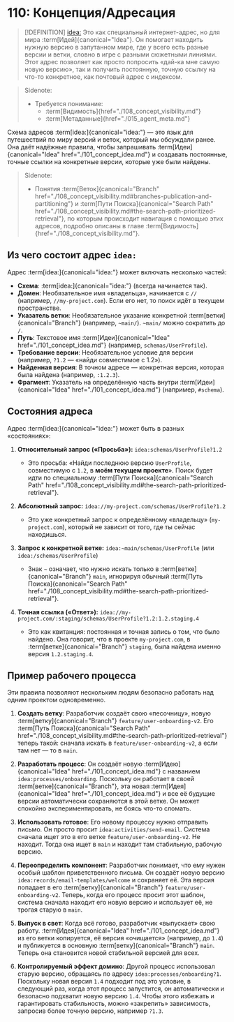# 110: Концепция/Адресация

> [!DEFINITION] [idea:](./000_glossary.md)
> Это как специальный интернет-адрес, но для мира :term[Идей]{canonical="Idea"}. Он помогает находить нужную версию в запутанном мире, где у всего есть разные версии и ветки, словно в игре с разными сюжетными линиями. Этот адрес позволяет как просто попросить «дай-ка мне самую новую версию», так и получить постоянную, точную ссылку на что-то конкретное, как почтовый адрес с индексом.

> Sidenote:
> - Требуется понимание:
>   - :term[Видимость]{href="./108_concept_visibility.md"}
>   - :term[Метаданные]{href="./015_agent_meta.md"}

Схема адресов :term[idea:]{canonical="idea:"} — это язык для путешествий по миру версий и веток, который мы обсуждали ранее. Она даёт надёжные правила, чтобы запрашивать :term[Идеи]{canonical="Idea" href="./101_concept_idea.md"} и создавать постоянные, точные ссылки на конкретные версии, которые уже были найдены.

> Sidenote:
> - Понятия :term[Веток]{canonical="Branch" href="./108_concept_visibility.md#branches-publication-and-partitioning"} и :term[Пути Поиска]{canonical="Search Path" href="./108_concept_visibility.md#the-search-path-prioritized-retrieval"}, по которым происходит навигация с помощью этих адресов, подробно описаны в главе :term[Видимость]{href="./108_concept_visibility.md"}.

## Из чего состоит адрес `idea:`

Адрес :term[idea:]{canonical="idea:"} может включать несколько частей:

- **Схема**: :term[idea:]{canonical="idea:"} (всегда начинается так).
- **Домен**: Необязательное имя «владельца», начинается с `//` (например, `//my-project.com`). Если его нет, то поиск идёт в текущем пространстве.
- **Указатель ветки**: Необязательное указание конкретной :term[ветки]{canonical="Branch"} (например, `~main/`). `~main/` можно сократить до `/`.
- **Путь**: Текстовое имя :term[Идеи]{canonical="Idea" href="./101_concept_idea.md"} (например, `schemas/UserProfile`).
- **Требование версии**: Необязательное условие для версии (например, `?1.2` — «найди совместимое с 1.2»).
- **Найденная версия**: В точном адресе — конкретная версия, которая была найдена (например, `:1.2.3`).
- **Фрагмент**: Указатель на определённую часть внутри :term[Идеи]{canonical="Idea" href="./101_concept_idea.md"} (например, `#schema`).

## Состояния адреса

Адрес :term[idea:]{canonical="idea:"} может быть в разных «состояниях»:

1.  **Относительный запрос («Просьба»):** `idea:schemas/UserProfile?1.2`
    - Это просьба: «Найди последнюю версию `UserProfile`, совместимую с `1.2`, в **моём текущем проекте**». Поиск будет идти по специальному :term[Пути Поиска]{canonical="Search Path" href="./108_concept_visibility.md#the-search-path-prioritized-retrieval"}.

2.  **Абсолютный запрос:** `idea://my-project.com/schemas/UserProfile?1.2`
    - Это уже конкретный запрос к определённому «владельцу» (`my-project.com`), который не зависит от того, где ты сейчас находишься.

3.  **Запрос к конкретной ветке:** `idea:~main/schemas/UserProfile` (или `idea:/schemas/UserProfile`)
    - Знак `~` означает, что нужно искать только в :term[ветке]{canonical="Branch"} `main`, игнорируя обычный :term[Путь Поиска]{canonical="Search Path" href="./108_concept_visibility.md#the-search-path-prioritized-retrieval"}.

4.  **Точная ссылка («Ответ»):** `idea://my-project.com/:staging/schemas/UserProfile?1.2:1.2.staging.4`
    - Это как квитанция: постоянная и точная запись о том, что было найдено. Она говорит, что в проекте `my-project.com`, в :term[ветке]{canonical="Branch"} `staging`, была найдена именно версия `1.2.staging.4`.

## Пример рабочего процесса

Эти правила позволяют нескольким людям безопасно работать над одним проектом одновременно.

1.  **Создать ветку**: Разработчик создаёт свою «песочницу», новую :term[ветку]{canonical="Branch"} `feature/user-onboarding-v2`. Его :term[Путь Поиска]{canonical="Search Path" href="./108_concept_visibility.md#the-search-path-prioritized-retrieval"} теперь такой: сначала искать в `feature/user-onboarding-v2`, а если там нет — то в `main`.

2.  **Разработать процесс**: Он создаёт новую :term[Идею]{canonical="Idea" href="./101_concept_idea.md"} с названием `idea:processes/onboarding`. Поскольку он работает в своей :term[ветке]{canonical="Branch"}, эта новая :term[Идея]{canonical="Idea" href="./101_concept_idea.md"} и все её будущие версии автоматически сохраняются в этой ветке. Он может спокойно экспериментировать, не боясь что-то сломать.

3.  **Использовать готовое**: Его новому процессу нужно отправить письмо. Он просто просит `idea:activities/send-email`. Система сначала ищет это в его ветке `feature/user-onboarding-v2`. Не находит. Тогда она ищет в `main` и находит там стабильную, рабочую версию.

4.  **Переопределить компонент**: Разработчик понимает, что ему нужен особый шаблон приветственного письма. Он создаёт новую версию `idea:records/email-templates/welcome` и сохраняет её. Эта версия попадает в его :term[ветку]{canonical="Branch"} `feature/user-onboarding-v2`. Теперь, когда его процесс просит этот шаблон, система сначала находит его новую версию и использует её, не трогая старую в `main`.

5.  **Выпуск в свет**: Когда всё готово, разработчик «выпускает» свою работу. :term[Идея]{canonical="Idea" href="./101_concept_idea.md"} из его ветки копируется, её версия «очищается» (например, до `1.4`) и публикуется в основную :term[ветку]{canonical="Branch"} `main`. Теперь она становится новой стабильной версией для всех.

6.  **Контролируемый эффект домино**: Другой процесс использовал старую версию, обращаясь по адресу `idea:processes/onboarding?1`. Поскольку новая версия `1.4` подходит под это условие, в следующий раз, когда этот процесс запустится, он автоматически и безопасно подхватит новую версию `1.4`. Чтобы этого избежать и гарантировать стабильность, можно «закрепить» зависимость, запросив более точную версию, например `?1.3`.